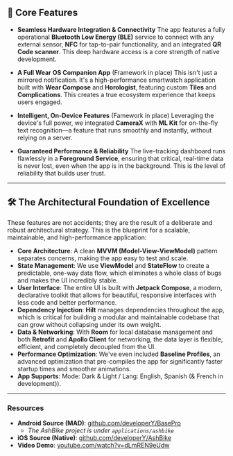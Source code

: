 ## 🚀 Core Features

* **Seamless Hardware Integration & Connectivity**
  The app features a fully operational **Bluetooth Low Energy (BLE)** service to connect with any external sensor, **NFC** for tap-to-pair functionality, and an integrated **QR Code scanner**. This deep hardware access is a core strength of native development.

* **A Full Wear OS Companion App** (Framework in place)
  This isn't just a mirrored notification. It's a high-performance smartwatch application built with **Wear Compose** and **Horologist**, featuring custom **Tiles** and **Complications**. This creates a true ecosystem experience that keeps users engaged.

* **Intelligent, On-Device Features** (Famework in place)
  Leveraging the device's full power, we integrated **CameraX** with **ML Kit** for on-the-fly text recognition—a feature that runs smoothly and instantly, without relying on a server.

* **Guaranteed Performance & Reliability**
  The live-tracking dashboard runs flawlessly in a **Foreground Service**, ensuring that critical, real-time data is never lost, even when the app is in the background. This is the level of reliability that builds user trust.

---

## 🛠️ The Architectural Foundation of Excellence

These features are not accidents; they are the result of a deliberate and robust architectural strategy. This is the blueprint for a scalable, maintainable, and high-performance application:

* **Core Architecture**: A clean **MVVM (Model-View-ViewModel)** pattern separates concerns, making the app easy to test and scale.
* **State Management**: We use **ViewModel** and **StateFlow** to create a predictable, one-way data flow, which eliminates a whole class of bugs and makes the UI incredibly stable.
* **User Interface**: The entire UI is built with **Jetpack Compose**, a modern, declarative toolkit that allows for beautiful, responsive interfaces with less code and better performance.
* **Dependency Injection**: **Hilt** manages dependencies throughout the app, which is critical for building a modular and maintainable codebase that can grow without collapsing under its own weight.
* **Data & Networking**: With **Room** for local database management and both **Retrofit** and **Apollo Client** for networking, the data layer is flexible, efficient, and completely decoupled from the UI.
* **Performance Optimization**: We've even included **Baseline Profiles**, an advanced optimization that pre-compiles the app for significantly faster startup times and smoother animations.
* **App Supports**: Mode: Dark & Light / Lang: English, Spanish (& French in development)).
---

### **Resources**

* **Android Source (MAD)**: [github.com/developerY/BasePro](https://github.com/developerY/BasePro)
    * *The AshBike project is under `applications/ashbike`*
* **iOS Source (Native)**: [github.com/developerY/AshBike](https://github.com/developerY/AshBike)
* **Video Demo**: [youtube.com/watch?v=dLmREN9eUdw](https://www.youtube.com/watch?v=dLmREN9eUdw)